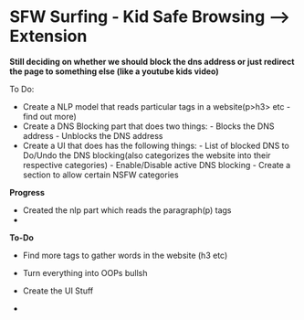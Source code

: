 # SFW Surfing - Kid Safe Browsing --> Extension

**Still deciding on whether we should block the dns address or just redirect the page to something else (like a youtube kids video)**

To Do:
- Create a NLP model that reads particular tags in a website(p>h3> etc - find out more)
- Create a DNS Blocking part that does two things:
      - Blocks the DNS address
      - Unblocks the DNS address
- Create a UI that does has the following things:
      - List of blocked DNS to Do/Undo the DNS blocking(also categorizes the website into their respective categories)
      - Enable/Disable active DNS blocking
      - Create a section to allow certain NSFW categories
  
**Progress**

- Created the nlp part which reads the paragraph(p) tags
-
**To-Do**
- Find more tags to gather words in the website (h3 etc)
- Turn everything into OOPs bullsh
- Create the UI Stuff
  
- 
